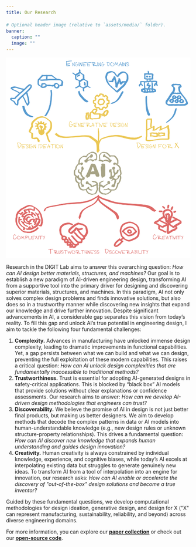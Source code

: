 ```yaml
---
title: Our Research

# Optional header image (relative to `assets/media/` folder).
banner:
  caption: ""
  image: ""
---
```


![alt text](../../assets/media/landing_page_image.png)

Research in the DIGIT Lab aims to answer this overarching question: *How can AI design better materials, structures, and machines?* Our goal is to establish a new paradigm of AI-driven engineering design, transforming AI from a supportive tool into the primary driver for designing and discovering superior materials, structures, and machines. In this paradigm, AI not only solves complex design problems and finds innovative solutions, but also does so in a trustworthy manner while discovering new insights that expand our knowledge and drive further innovation. Despite significant advancements in AI, a considerable gap separates this vision from today’s reality. To fill this gap and unlock AI’s true potential in engineering design, I aim to tackle the following four fundamental challenges:

1. **Complexity.** Advances in manufacturing have unlocked immense design complexity, leading to dramatic improvements in functional capabilities. Yet, a gap persists between what we can build and what we can design, preventing the full exploitation of these modern capabilities. This raises a critical question: *How can AI unlock design complexities that are fundamentally inaccessible to traditional methods?*
2. **Trustworthiness.** Trust is essential for adopting AI-generated designs in safety-critical applications. This is blocked by “black box” AI models that provide solutions without clear explanations or confidence assessments. Our research aims to answer: *How can we develop AI-driven design methodologies that engineers can trust?*
3. **Discoverability.** We believe the promise of AI in design is not just better final products, but making us better designers. We aim to develop methods that decode the complex patterns in data or AI models into human-understandable knowledge (e.g., new design rules or unknown structure-property relationships). This drives a fundamental question: *How can AI discover new knowledge that expands human understanding and guides design innovation?* 
4. **Creativity.** Human creativity is always constrained by individual knowledge, experience, and cognitive biases, while today’s AI excels at interpolating existing data but struggles to generate genuinely new ideas. To transform AI from a tool of interpolation into an engine for innovation, our research asks: *How can AI enable or accelerate the discovery of "out-of-the-box" design solutions and become a true inventor?*

Guided by these fundamental questions, we develop computational methodologies for design ideation, generative design, and design for X ("X" can represent manufacturing, sustainability, reliability, and beyond) across diverse engineering domains.

For more information, you can explore our [**paper collection**](/publication/) or check out our [**open-source code**](https://www.github.com/DIGITLab23).
